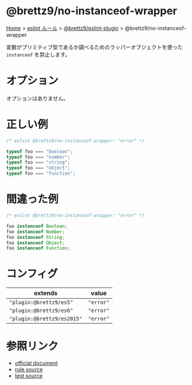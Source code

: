 # @brettz9/no-instanceof-wrapper

[Home](../../index.md) >
[eslint ルール](../index.md) >
[@brettz9/eslint-plugin](../@brettz9.md) >
@brettz9/no-instanceof-wrapper

変数がプリミティブ型であるか調べるためのラッパーオブジェクトを使った `instanceof` を禁止します。

# オプション

オプションはありません。

# 正しい例

```javascript
/* eslint @brettz9/no-instanceof-wrapper: "error" */

typeof foo === "boolean";
typeof foo === "number";
typeof foo === "string";
typeof foo === "object";
typeof foo === "function";
```

# 間違った例

```javascript
/* eslint @brettz9/no-instanceof-wrapper: "error" */

foo instanceof Boolean;
foo instanceof Number;
foo instanceof String;
foo instanceof Object;
foo instanceof Function;
```

# コンフィグ

| extends                    | value     |
| -------------------------- | --------- |
| `"plugin:@brettz9/es5"`    | `"error"` |
| `"plugin:@brettz9/es6"`    | `"error"` |
| `"plugin:@brettz9/es2015"` | `"error"` |

# 参照リンク

- [official document](https://github.com/brettz9/eslint-plugin/blob/main/docs/rules/no-instanceof-wrapper.md)
- [rule source](https://github.com/brettz9/eslint-plugin/blob/main/lib/rules/no-instanceof-wrapper.js)
- [test source](https://github.com/brettz9/eslint-plugin/blob/main/tests/lib/rules/no-instanceof-wrapper.js)
